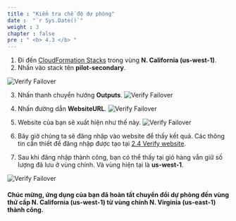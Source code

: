```yaml
---
title : "Kiểm tra chế độ dự phòng"
date :  "`r Sys.Date()`" 
weight : 3 
chapter : false
pre : " <b> 4.3 </b> "
---
```



1. Đi đến [CloudFormation Stacks](https://us-west-1.console.aws.amazon.com/cloudformation/home?region=us-west-1#/stacks/?filteringText=&filteringStatus=active&viewNested=true) trong vùng **N. California (us-west-1)**.
2. Nhấn vào stack tên **pilot-secondary**.

![Verify Failover](./images/4.failover/4.3.verifyfailover/4.3.1verifyfailover.png?width=90pc)

3. Nhấn thanh chuyển hướng **Outputs**.
![Verify Failover](./images/4.failover/4.3.verifyfailover/4.3.2verifyfailover.png?width=90pc)

4. Nhấn đường dẫn **WebsiteURL**.
![Verify Failover](./images/4.failover/4.3.verifyfailover/4.3.3verifyfailover.png?width=90pc)

5. Website của bạn sẽ xuất hiện như thế này.
![Verify Failover](./images/4.failover/4.3.verifyfailover/4.3.4verifyfailover.png?width=90pc)

6. Bây giờ chúng ta sẽ đăng nhập vào website để thấy kết quả. Các thông tin cần thiết để đăng nhập được tạo tại [2.4 Verify website](../../2.preparation/2.4.verifywebsite/).

7. Sau khi đăng nhập thành công, bạn có thể thấy tại giỏ hàng vẫn giữ số lượng đã lưu ở vùng chính. Và vùng hiện tại là **us-west-1**.

![Verify Failover](./images/4.failover/4.3.verifyfailover/4.3.5verifyfailover.png?width=90pc)


#### Chúc mừng, ứng dụng của bạn đã hoàn tất chuyển đổi dự phòng đến vùng thứ cấp **N. California (us-west-1)** từ vùng chính **N. Virginia (us-east-1)** thành công.